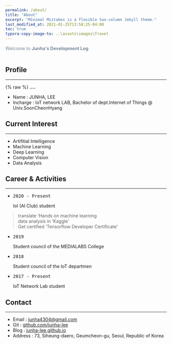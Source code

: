 ```yaml
---
permalink: /about/
title: "About"
excerpt: "Minimal Mistakes is a flexible two-column Jekyll theme."
last_modified_at: 2021-01-25T13:58:25-04:00
toc: true
typora-copy-image-to: ..\assets\images\Travel
---
```

<span style="color:lightslategray"> Welcome to **Junha's Development Log** </span>
<br/><br/>

## Profile
---
{% raw %} <img src="C:\Users\junha\Desktop\편집 사진\P1010037.PNG" alt="P1010037" style="zoom:24%;" />

* Name : JUNHA, LEE<br/>
* Incharge : IoT network LAB, Bachelor of dept.Internet of Things @ Univ.SoonCheonHyang<br/>

## Current Interest
---
* Artifitial Intelligence<br/>
* Machine Learning<br/>
* Deep Learning<br/>
* Computer Vision<br/>
* Data Analysis<br/>

## Career & Activities
---
* <pre>2020 - Present</pre> IoI (AI Club) student<br/>
> translate ‘Hands on machine learning<br/>
> data analysis in ‘Kaggle’<br/>
> Get certified ‘Tensorflow Developer Certificate’<br/>

* <pre>2019</pre> Student council of the MEDIALABS College<br/>
* <pre>2018</pre> Student council of the IoT departmen<br/>
* <pre>2017 - Present</pre> IoT Network Lab student<br/>


## Contact
---
* Email : junha4304@gmail.com<br/>
* Git : [github.com/junha-lee](github.com/junha-lee)<br/>
* Blog : [junha-lee.github.io](junha-lee.github.io)<br/>
* Address : 73, Siheung-daero, Geumcheon-gu, Seoul, Republic of Korea<br/>
